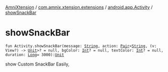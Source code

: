 [AmniXtension](../../index.md) / [com.amnix.xtension.extensions](../index.md) / [android.app.Activity](index.md) / [showSnackBar](./show-snack-bar.md)

# showSnackBar

`fun Activity.showSnackBar(message: `[`String`](https://kotlinlang.org/api/latest/jvm/stdlib/kotlin/-string/index.html)`, action: `[`Pair`](https://kotlinlang.org/api/latest/jvm/stdlib/kotlin/-pair/index.html)`<`[`String`](https://kotlinlang.org/api/latest/jvm/stdlib/kotlin/-string/index.html)`, (v: View?) -> `[`Unit`](https://kotlinlang.org/api/latest/jvm/stdlib/kotlin/-unit/index.html)`>? = null, bgColor: `[`Int`](https://kotlinlang.org/api/latest/jvm/stdlib/kotlin/-int/index.html)`? = null, textColor: `[`Int`](https://kotlinlang.org/api/latest/jvm/stdlib/kotlin/-int/index.html)`? = null, duration: `[`Long`](https://kotlinlang.org/api/latest/jvm/stdlib/kotlin/-long/index.html)` = 3000): `[`Unit`](https://kotlinlang.org/api/latest/jvm/stdlib/kotlin/-unit/index.html)

show Custom SnackBar Easily,

